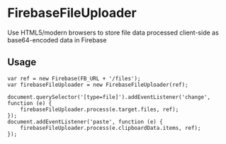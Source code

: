 # FirebaseFileUploader

Use HTML5/modern browsers to store file data processed client-side as base64-encoded data in Firebase


## Usage

	var ref = new Firebase(FB_URL + '/files');
	var firebaseFileUploader = new FirebaseFileUploader(ref);

	document.querySelector('[type=file]').addEventListener('change', function (e) {
		firebaseFileUploader.process(e.target.files, ref); 
	});
	document.addEventListener('paste', function (e) {
		firebaseFileUploader.process(e.clipboardData.items, ref); 
	});
